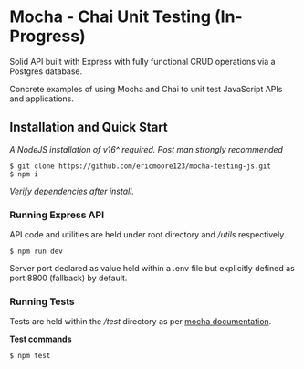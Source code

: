 # Mocha - Chai Unit Testing (In-Progress)

Solid API built with Express with fully functional CRUD operations via a Postgres database.

Concrete examples of using Mocha and Chai to unit test JavaScript APIs and applications.

## Installation and Quick Start
*A NodeJS installation of v16^ required. Post man strongly recommended*

```
$ git clone https://github.com/ericmoore123/mocha-testing-js.git
$ npm i
```
*Verify dependencies after install.*

### Running Express API
API code and utilities are held under root directory and */utils* respectively.
```
$ npm run dev
```
Server port declared as value held within a .env file but explicitly defined as port:8800 (fallback) by default.

### Running Tests
Tests are held within the */test* directory as per [mocha documentation](https://mochajs.org/#getting-started).

**Test commands**
```
$ npm test
```





